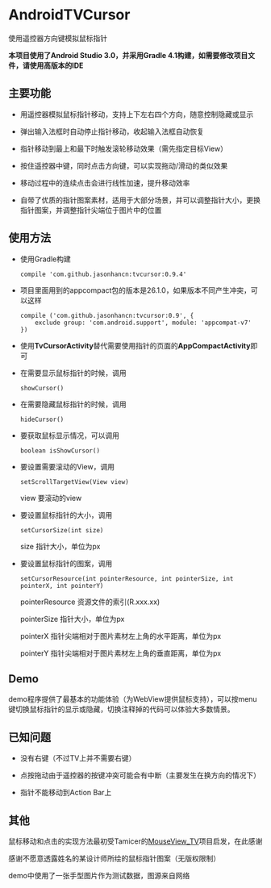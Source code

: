 # AndroidTVCursor
使用遥控器方向键模拟鼠标指针

**本项目使用了Android Studio 3.0，并采用Gradle 4.1构建，如需要修改项目文件，请使用高版本的IDE**

## 主要功能

- 用遥控器模拟鼠标指针移动，支持上下左右四个方向，随意控制隐藏或显示

- 弹出输入法框时自动停止指针移动，收起输入法框自动恢复

- 指针移动到最上和最下时触发滚轮移动效果（需先指定目标View）

- 按住遥控器中键，同时点击方向键，可以实现拖动/滑动的类似效果

- 移动过程中的连续点击会进行线性加速，提升移动效率

- 自带了优质的指针图案素材，适用于大部分场景，并可以调整指针大小，更换指针图案，并调整指针尖端位于图片中的位置

## 使用方法
- 使用Gradle构建

  ```
  compile 'com.github.jasonhancn:tvcursor:0.9.4'
  ```
  
- 项目里面用到的appcompact包的版本是26.1.0，如果版本不同产生冲突，可以这样

  ```
  compile ('com.github.jasonhancn:tvcursor:0.9', {
      exclude group: 'com.android.support', module: 'appcompat-v7'
  })
  ```

- 使用**TvCursorActivity**替代需要使用指针的页面的**AppCompactActivity**即可

- 在需要显示鼠标指针的时候，调用

  ```
  showCursor()
  ```

- 在需要隐藏鼠标指针的时候，调用

  ```
  hideCursor()
  ```
  
- 要获取鼠标显示情况，可以调用 

  ```
  boolean isShowCursor()
  ```
  
- 要设置需要滚动的View，调用

  ```
  setScrollTargetView(View view)
  ```
  
  view 要滚动的view
  
- 要设置鼠标指针的大小，调用 

  ```
  setCursorSize(int size)
  ```
  
  size 指针大小，单位为px
  
- 要设置鼠标指针的图案，调用

  ```
  setCursorResource(int pointerResource, int pointerSize, int pointerX, int pointerY)
  ```
  pointerResource 资源文件的索引(R.xxx.xx)
  
  pointerSize 指针大小，单位为px
  
  pointerX 指针尖端相对于图片素材左上角的水平距离，单位为px
  
  pointerY 指针尖端相对于图片素材左上角的垂直距离，单位为px
  
## Demo

demo程序提供了最基本的功能体验（为WebView提供鼠标支持），可以按menu键切换鼠标指针的显示或隐藏，切换注释掉的代码可以体验大多数情景。
  
## 已知问题

- 没有右键（不过TV上并不需要右键）

- 点按拖动由于遥控器的按键冲突可能会有中断（主要发生在换方向的情况下）

- 指针不能移动到Action Bar上

## 其他

鼠标移动和点击的实现方法最初受Tamicer的[MouseView_TV](https://github.com/Tamicer/MouseView_TV)项目启发，在此感谢

感谢不愿意透露姓名的某设计师所绘的鼠标指针图案（无版权限制）

demo中使用了一张手型图片作为测试数据，图源来自网络